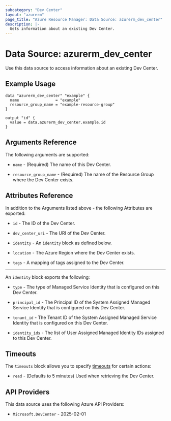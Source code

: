 ```yaml
---
subcategory: "Dev Center"
layout: "azurerm"
page_title: "Azure Resource Manager: Data Source: azurerm_dev_center"
description: |-
  Gets information about an existing Dev Center.
---
```


# Data Source: azurerm_dev_center

Use this data source to access information about an existing Dev Center.

## Example Usage

```hcl
data "azurerm_dev_center" "example" {
  name                = "example"
  resource_group_name = "example-resource-group"
}

output "id" {
  value = data.azurerm_dev_center.example.id
}
```

## Arguments Reference

The following arguments are supported:

* `name` - (Required) The name of this Dev Center.

* `resource_group_name` - (Required) The name of the Resource Group where the Dev Center exists.

## Attributes Reference

In addition to the Arguments listed above - the following Attributes are exported:

* `id` - The ID of the Dev Center.

* `dev_center_uri` - The URI of the Dev Center.

* `identity` - An `identity` block as defined below.

* `location` - The Azure Region where the Dev Center exists.

* `tags` - A mapping of tags assigned to the Dev Center.

---

An `identity` block exports the following:

* `type` - The type of Managed Service Identity that is configured on this Dev Center.

* `principal_id` - The Principal ID of the System Assigned Managed Service Identity that is configured on this Dev Center.

* `tenant_id` - The Tenant ID of the System Assigned Managed Service Identity that is configured on this Dev Center.

* `identity_ids` - The list of User Assigned Managed Identity IDs assigned to this Dev Center.

## Timeouts

The `timeouts` block allows you to specify [timeouts](https://www.terraform.io/language/resources/syntax#operation-timeouts) for certain actions:

* `read` - (Defaults to 5 minutes) Used when retrieving the Dev Center.

## API Providers
<!-- This section is generated, changes will be overwritten -->
This data source uses the following Azure API Providers:

* `Microsoft.DevCenter` - 2025-02-01
